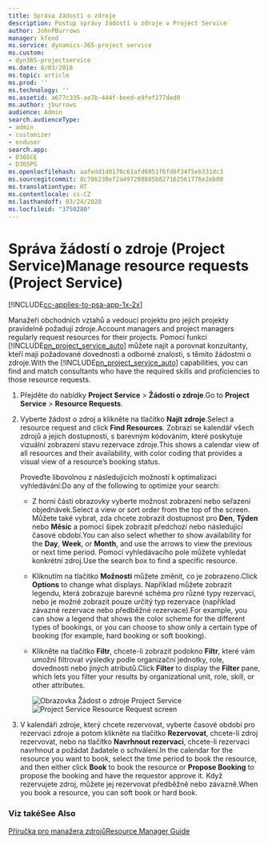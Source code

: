 ```yaml
---
title: Správa žádostí o zdroje
description: Postup správy žádostí o zdroje v Project Service
author: JohnPBurrows
manager: kfend
ms.service: dynamics-365-project service
ms.custom:
- dyn365-projectservice
ms.date: 8/03/2018
ms.topic: article
ms.prod: ''
ms.technology: ''
ms.assetid: a677c335-ae7b-444f-beed-e9fef277ded0
ms.author: jburrows
audience: Admin
search.audienceType:
- admin
- customizer
- enduser
search.app:
- D365CE
- D365PS
ms.openlocfilehash: aafedd1d0170c61afd6951f6fd6f34f5eb331dc3
ms.sourcegitcommit: 8c786230ef2a497280885b827162561776e2eb00
ms.translationtype: HT
ms.contentlocale: cs-CZ
ms.lasthandoff: 03/24/2020
ms.locfileid: "3750280"
---
```

# <a name="manage-resource-requests-project-service"></a><span data-ttu-id="b64af-103">Správa žádostí o zdroje (Project Service)</span><span class="sxs-lookup"><span data-stu-id="b64af-103">Manage resource requests (Project Service)</span></span>

[!INCLUDE[cc-applies-to-psa-app-1x-2x](../includes/cc-applies-to-psa-app-1x-2x.md)]

<span data-ttu-id="b64af-104">Manažeři obchodních vztahů a vedoucí projektu pro jejich projekty pravidelně požadují zdroje.</span><span class="sxs-lookup"><span data-stu-id="b64af-104">Account managers and project managers regularly request resources for their projects.</span></span> <span data-ttu-id="b64af-105">Pomocí funkcí [!INCLUDE[pn_project_service_auto](../includes/pn-project-service-auto.md)] můžete najít a porovnat konzultanty, kteří mají požadované dovednosti a odborné znalosti, s těmito žádostmi o zdroje.</span><span class="sxs-lookup"><span data-stu-id="b64af-105">With the [!INCLUDE[pn_project_service_auto](../includes/pn-project-service-auto.md)] capabilities, you can find and match consultants who have the required skills and proficiencies to those resource requests.</span></span>  
  
1. <span data-ttu-id="b64af-106">Přejděte do nabídky **Project Service** > **Žádosti o zdroje**.</span><span class="sxs-lookup"><span data-stu-id="b64af-106">Go to **Project Service** > **Resource Requests**.</span></span>  
  
2. <span data-ttu-id="b64af-107">Vyberte žádost o zdroj a klikněte na tlačítko **Najít zdroje**.</span><span class="sxs-lookup"><span data-stu-id="b64af-107">Select a resource request and click **Find Resources**.</span></span> <span data-ttu-id="b64af-108">Zobrazí se kalendář všech zdrojů a jejich dostupnosti, s barevným kódováním, které poskytuje vizuální zobrazení stavu rezervace zdroje.</span><span class="sxs-lookup"><span data-stu-id="b64af-108">This shows a calendar view of all resources and their availability, with color coding that provides a visual view of a resource’s booking status.</span></span>  
  
    <span data-ttu-id="b64af-109">Proveďte libovolnou z následujících možností k optimalizaci vyhledávání:</span><span class="sxs-lookup"><span data-stu-id="b64af-109">Do any of the following to optimize your search:</span></span>  
  
   -   <span data-ttu-id="b64af-110">Z horní části obrazovky vyberte možnost zobrazení nebo seřazení objednávek.</span><span class="sxs-lookup"><span data-stu-id="b64af-110">Select a view or sort order from the top of the screen.</span></span> <span data-ttu-id="b64af-111">Můžete také vybrat, zda chcete zobrazit dostupnost pro **Den**, **Týden** nebo **Měsíc** a pomocí šipek zobrazit předchozí nebo následující časové období.</span><span class="sxs-lookup"><span data-stu-id="b64af-111">You can also select whether to show availability for the **Day**, **Week**, or **Month**, and use the arrows to view the previous or next time period.</span></span> <span data-ttu-id="b64af-112">Pomocí vyhledávacího pole můžete vyhledat konkrétní zdroj.</span><span class="sxs-lookup"><span data-stu-id="b64af-112">Use the search box to find a specific resource.</span></span>  
  
   -   <span data-ttu-id="b64af-113">Kliknutím na tlačítko **Možnosti** můžete změnit, co je zobrazeno.</span><span class="sxs-lookup"><span data-stu-id="b64af-113">Click **Options** to change what displays.</span></span> <span data-ttu-id="b64af-114">Například můžete zobrazit legendu, která zobrazuje barevné schéma pro různé typy rezervací, nebo je možné zobrazit pouze určitý typ rezervace (například závazné rezervace nebo předběžné rezervace).</span><span class="sxs-lookup"><span data-stu-id="b64af-114">For example, you can show a legend that shows the color scheme for the different types of bookings, or you can choose to show only a certain type of booking (for example, hard booking or soft booking).</span></span>  
  
   -   <span data-ttu-id="b64af-115">Klikněte na tlačítko **Filtr**, chcete-li zobrazit podokno **Filtr**, které vám umožní filtrovat výsledky podle organizační jednotky, role, dovednosti nebo jiných atributů.</span><span class="sxs-lookup"><span data-stu-id="b64af-115">Click **Filter** to display the **Filter** pane, which lets you filter your results by organizational unit, role, skill, or other attributes.</span></span>  
  
       <span data-ttu-id="b64af-116">![Obrazovka Žádost o zdroje Project Service](../project-service/media/project-service-resource-request-screen.png "Obrazovka Žádost o zdroje Project Service")</span><span class="sxs-lookup"><span data-stu-id="b64af-116">![Project Service Resource Request screen](../project-service/media/project-service-resource-request-screen.png "Project Service Resource Request screen")</span></span>  
  
3. <span data-ttu-id="b64af-117">V kalendáři zdroje, který chcete rezervovat, vyberte časové období pro rezervaci zdroje a potom klikněte na tlačítko **Rezervovat**, chcete-li zdroj rezervovat, nebo na tlačítko **Navrhnout rezervaci**, chcete-li rezervaci navrhnout a požádat žadatele o schválení.</span><span class="sxs-lookup"><span data-stu-id="b64af-117">In the calendar for the resource you want to book, select the time period to book the resource, and then either click **Book** to book the resource or **Propose Booking** to propose the booking and have the requestor approve it.</span></span> <span data-ttu-id="b64af-118">Když rezervujete zdroj, můžete jej rezervovat předběžně nebo závazně.</span><span class="sxs-lookup"><span data-stu-id="b64af-118">When you book a resource, you can soft book or hard book.</span></span>  
  
### <a name="see-also"></a><span data-ttu-id="b64af-119">Viz také</span><span class="sxs-lookup"><span data-stu-id="b64af-119">See Also</span></span>  
 [<span data-ttu-id="b64af-120">Příručka pro manažera zdrojů</span><span class="sxs-lookup"><span data-stu-id="b64af-120">Resource Manager Guide</span></span>](../project-service/resource-manager-guide.md)

